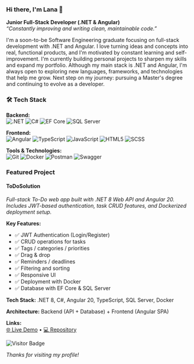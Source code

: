 ### Hi there, I'm Lana 👋

**Junior Full-Stack Developer (.NET & Angular)**  
*“Constantly improving and writing clean, maintainable code.”*

I'm a soon-to-be Software Engineering graduate focusing on full-stack development with .NET and Angular. I love turning ideas and concepts into real, functional products, and I'm motivated by constant learning and self-improvement. I'm currently building personal projects to sharpen my skills and expand my portfolio. Although my main stack is .NET and Angular, I'm always open to exploring new languages, frameworks, and technologies that help me grow. Next step on my journey: pursuing a Master's degree and continuing to evolve as a developer.

### 🛠️ Tech Stack

**Backend:**  
![.NET](https://img.shields.io/badge/.NET-512BD4?style=for-the-badge&logo=dotnet&logoColor=white)
![C#](https://img.shields.io/badge/C%23-239120?style=for-the-badge&logo=csharp&logoColor=white)
![EF Core](https://img.shields.io/badge/Entity%20Framework%20Core-512BD4?style=flat&logo=azure-devops&logoColor=white)
![SQL Server](https://img.shields.io/badge/SQL%20Server-CC2927?style=flat&logo=microsoftsqlserver&logoColor=white)

**Frontend:**  
![Angular](https://img.shields.io/badge/Angular-DD0031?style=for-the-badge&logo=angular&logoColor=white)
![TypeScript](https://img.shields.io/badge/TypeScript-3178C6?style=flat&logo=typescript&logoColor=white)
![JavaScript](https://img.shields.io/badge/JavaScript-F7DF1E?style=flat&logo=javascript&logoColor=black)
![HTML5](https://img.shields.io/badge/HTML5-E34F26?style=flat&logo=html5&logoColor=white)
![SCSS](https://img.shields.io/badge/SCSS-CC6699?style=flat&logo=sass&logoColor=white)

**Tools & Technologies:**  
![Git](https://img.shields.io/badge/Git-F05032?style=flat&logo=git&logoColor=white)
![Docker](https://img.shields.io/badge/Docker-2496ED?style=flat&logo=docker&logoColor=white)
![Postman](https://img.shields.io/badge/Postman-FF6C37?style=flat&logo=postman&logoColor=white)
![Swagger](https://img.shields.io/badge/Swagger-85EA2D?style=flat&logo=swagger&logoColor=black)

### Featured Project

#### **ToDoSolution**  
*Full-stack To-Do web app built with .NET 8 Web API and Angular 20. Includes JWT-based authentication, task CRUD features, and Dockerized deployment setup.*

**Key Features:**  
- ✅ JWT Authentication (Login/Register)  
- ✅ CRUD operations for tasks  
- ✅ Tags / categories / priorities  
- ✅ Drag & drop  
- ✅ Reminders / deadlines  
- ✅ Filtering and sorting  
- ✅ Responsive UI  
- ✅ Deployment with Docker  
- ✅ Database with EF Core & SQL Server  

**Tech Stack:** .NET 8, C#, Angular 20, TypeScript, SQL Server, Docker  

**Architecture:** Backend (API + Database) + Frontend (Angular SPA)

**Links:**  
[🌐 Live Demo](#) • [💻 Repository](https://github.com/lana-mustafic/ToDoSolution)

![Visitor Badge](https://komarev.com/ghpvc/?username=lana-mustafic&color=FF9EAA&style=flat-square)



*Thanks for visiting my profile!* 
